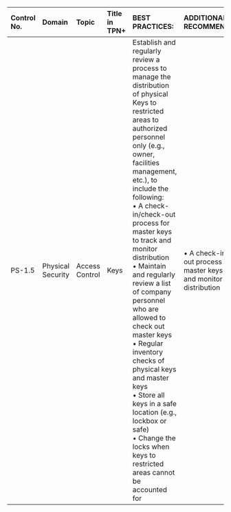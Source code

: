 | Control No. | Domain | Topic | Title in TPN+ | BEST PRACTICES: | ADDITIONAL RECOMMENDATIONS: |
| :--- | :--- | :--- | :--- | :--- | :--- |
| PS-1.5 | Physical Security | Access Control | Keys | Establish and regularly review a process to manage the distribution of physical Keys to restricted areas to authorized personnel only (e.g., owner, facilities management, etc.), to include the following:<br>• A check-in/check-out process for master keys to track and monitor distribution <br>• Maintain and regularly review a list of company personnel who are allowed to check out master keys<br>• Regular inventory checks of physical keys and master keys <br>• Store all keys in a safe location (e.g., lockbox or safe)<br>• Change the locks when keys to restricted areas cannot be accounted for | • A check-in/check-out process for non-master keys to track and monitor distribution                                                                                                                      |
